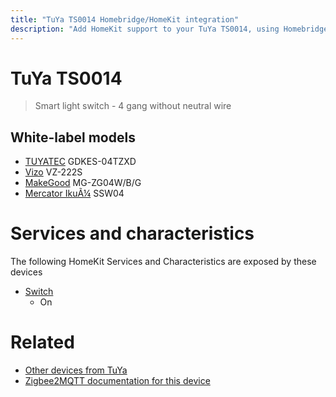 ```yaml
---
title: "TuYa TS0014 Homebridge/HomeKit integration"
description: "Add HomeKit support to your TuYa TS0014, using Homebridge, Zigbee2MQTT and homebridge-z2m."
---
```

<!---
This file has been GENERATED using src/docgen/docgen.ts
DO NOT EDIT THIS FILE MANUALLY!
-->
# TuYa TS0014
> Smart light switch - 4 gang without neutral wire


## White-label models
* [TUYATEC](../index.md#tuyatec) GDKES-04TZXD
* [Vizo](../index.md#vizo) VZ-222S
* [MakeGood](../index.md#makegood) MG-ZG04W/B/G
* [Mercator IkuÃ¼](../index.md#mercator_ikua¼) SSW04

# Services and characteristics
The following HomeKit Services and Characteristics are exposed by
these devices

* [Switch](../../switch.md)
  * On


# Related
* [Other devices from TuYa](../index.md#tuya)
* [Zigbee2MQTT documentation for this device](https://www.zigbee2mqtt.io/devices/TS0014.html)